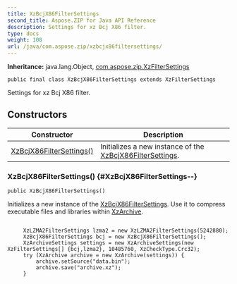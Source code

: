 ```yaml
---
title: XzBcjX86FilterSettings
second_title: Aspose.ZIP for Java API Reference
description: Settings for xz Bcj X86 filter.
type: docs
weight: 108
url: /java/com.aspose.zip/xzbcjx86filtersettings/
---
```


**Inheritance:**
java.lang.Object, [com.aspose.zip.XzFilterSettings](../../com.aspose.zip/xzfiltersettings)
```
public final class XzBcjX86FilterSettings extends XzFilterSettings
```

Settings for xz Bcj X86 filter.
## Constructors

| Constructor | Description |
| --- | --- |
| [XzBcjX86FilterSettings()](#XzBcjX86FilterSettings--) | Initializes a new instance of the [XzBcjX86FilterSettings](../../com.aspose.zip/xzbcjx86filtersettings). |
### XzBcjX86FilterSettings() {#XzBcjX86FilterSettings--}
```
public XzBcjX86FilterSettings()
```


Initializes a new instance of the [XzBcjX86FilterSettings](../../com.aspose.zip/xzbcjx86filtersettings). Use it to compress executable files and libraries within [XzArchive](../../com.aspose.zip/xzarchive).

```

     XzLZMA2FilterSettings lzma2 = new XzLZMA2FilterSettings(5242880);
     XzBcjX86FilterSettings bcj = new XzBcjX86FilterSettings();
     XzArchiveSettings settings = new XzArchiveSettings(new XzFilterSettings[] {bcj,lzma2}, 10485760, XzCheckType.Crc32);
     try (XzArchive archive = new XzArchive(settings)) {
         archive.setSource("data.bin");
         archive.save("archive.xz");
     }
 
```



